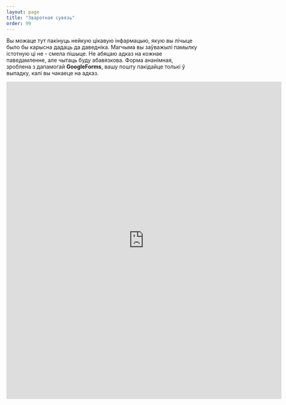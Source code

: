 ```yaml
---
layout: page
title: "Зваротная сувязь"
order: 99
---
```


Вы можаце тут пакінуць нейкую цікавую інфармацыю, якую вы лічыце было бы карысна дадаць да даведніка. Магчыма вы заўважылі памылку істотную ці не - смела пішыце. Не абяцаю адказ на кожнае паведамленне, але чытаць буду абавязкова. Форма ананімная, зроблена з дапамогай **GoogleForms**, вашу пошту пакідайце толькі ў выпадку, калі вы чакаеце на адказ.

<iframe src="https://docs.google.com/forms/d/e/1FAIpQLSdH8nEYoWToPDnRJ7evopTpvmjcZCf2HHt_zPXNl0FkO0ZHAg/viewform?embedded=true" width="720" height="830" frameborder="0" marginheight="0" marginwidth="0">Спампоўка...</iframe>
